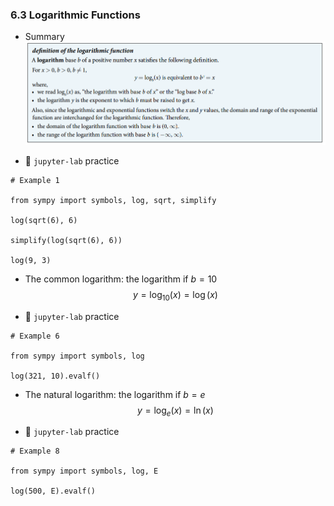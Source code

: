 ### 6.3 Logarithmic Functions

- Summary ![summary 1](./ch06-03-sum1.png)



- 🎯 `jupyter-lab` practice


```
# Example 1

from sympy import symbols, log, sqrt, simplify

log(sqrt(6), 6)

simplify(log(sqrt(6), 6))

log(9, 3)
```

- The common logarithm: the logarithm if $b = 10$
$$ y = \log_{10}(x) = \log(x) $$


- 🎯 `jupyter-lab` practice


```
# Example 6

from sympy import symbols, log

log(321, 10).evalf()
```


- The natural logarithm: the logarithm if $b = e$
$$ y = \log_{e}(x) = \ln(x) $$


- 🎯 `jupyter-lab` practice


```
# Example 8

from sympy import symbols, log, E

log(500, E).evalf()
```
